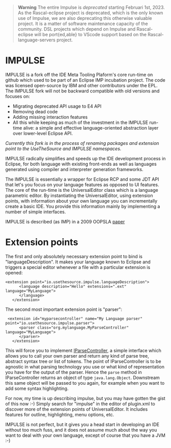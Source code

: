 > **Warning**
> The entire Impulse is _deprecated_ starting Februari 1st, 2023. As the Rascal-eclipse project is deprecated,
> which is the only known use of Impulse, we are also deprecating this otherwise valuable project. It is a matter
> of software maintenance capacity of the community. DSL projects which depend on Impulse and Rascal-eclipse will
> be port{ed,able} to VScode support based on the Rascal-language-servers project. 

IMPULSE
=======

IMPULSE is a fork off the IDE Meta Tooling Plaform's core run-time on github which used to be part of an Eclipse IMP incubation project. The code was licensed open-source by IBM and other contributors under the EPL. The IMPULSE fork will not be backward compatible with old versions and focuses on:

* Migrating deprecated API usage to E4 API
* Removing dead code
* Adding missing interaction features
* All this while keeping as much of the investment in the IMPULSE run-time alive: a simple and effective language-oriented abstraction layer over lower-level Eclipse API.

_Currently this fork is in the process of renaming packages and extension point to the UseTheSource and IMPULSE namespaces._

IMPULSE radically simplifies and speeds up the IDE development process in Eclipse, for both language with existing 
front-ends as well as languages generated using compiler and interpreter generation frameworks.

The IMPULSE is essentially a wrapper for Eclipse RCP and some JDT API that let's you focus on your language features 
as opposed to UI features. The core of the run-time is the UniversalEditor class which is a language parametric editor. 
By instantiating the UniversalEditor, using extension points, with information about your own language you can incrementally 
create a basic IDE. You provide this information mainly by implementing a number of simple interfaces.

IMPULSE is described (as IMP) in a 2009 OOPSLA [paper](http://dl.acm.org/citation.cfm?id=1640104)

# Extension points 

The first and only absolutely necessary extension point to bind is "languageDescription". It makes your language known to
Eclipse and triggers a special editor whenever a file with a particular extension is opened:

```
<extension point="io.usethesource.impulse.languageDescription">
      <language description="Hello" extensions=".ext" language="MyLanguage">
      </language>
   </extension>
``` 

The second most important extension point is "parser":

```
 <extension id="myparsecontroller" name="My Language parser" point="io.usethesource.impulse.parser">
      <parser class="org.mylanguage.MyParseController" language="MyLanguage">
      </parser>
   </extension>
```

This will force you to implement [IParseController](https://github.com/usethesource/impulse/blob/master/src/io/usethesource/impulse/parser/IParseController.java), a simple interface which allows you to call your own parser and
return any kind of parse tree, abstract syntax tree or list of tokens. The point of IParseController is to be agnostic in 
what parsing technology you use or what kind of representation you have for the output of the parser. Hence the `parse` method
in IParseController returns an object of type `java.lang.Object`. Downstream this same object will be passed to you again,
for example when you want to add some syntax highlighting.

For now, my time is up describing impulse, but you may have gotten the gist of this now :-) Simply search for "impulse" in 
the editor of plugin.xml to discover more of the extension points of UniversalEditor. It includes features for outline, 
highlighting, menu options, etc.

IMPULSE is not perfect, but it gives you a head start in developing an IDE without too much fuss, and it does not assume
much about the way you want to deal with your own language, except of course that you have a JVM :-)
